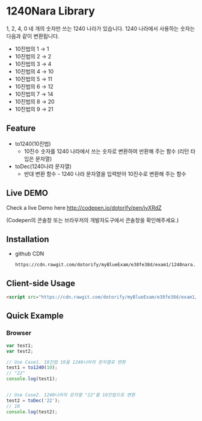 # 1240Nara Library

1, 2, 4, 0 네 개의 숫자만 쓰는 1240 나라가 있습니다. 1240 나라에서 사용하는 숫자는 다음과 같이 변환됩니다.

- 10진법의 1 → 1
- 10진법의 2 → 2
- 10진법의 3 → 4
- 10진법의 4 → 10
- 10진법의 5 → 11
- 10진법의 6 → 12
- 10진법의 7 → 14
- 10진법의 8 → 20
- 10진법의 9 → 21

## Feature

- to1240(10진법)
    - 10진수 숫자를 1240 나라에서 쓰는 숫자로 변환하여 반환해 주는 함수 (리턴 타입은 문자열)
- toDec(1240나라 문자열)
    - 반대 변환 함수 - 1240 나라 문자열을 입력받아 10진수로 변환해 주는 함수

## Live DEMO

Check a live Demo here http://codepen.io/dotorify/pen/jyXRdZ

(Codepen의 콘솔창 또는 브라우저의 개발자도구에서 콘솔창을 확인해주세요.)

## Installation

* github CDN

      https://cdn.rawgit.com/dotorify/myBlueExam/e38fe38d/exam1/1240nara.js


## Client-side Usage

```html
<script src="https://cdn.rawgit.com/dotorify/myBlueExam/e38fe38d/exam1/1240nara.js" />
```

## Quick Example

### Browser

```js
var test1;
var test2;

// Use Case1. 10진법 10을 1240나라의 문자열로 변환
test1 = to1240(10);
// "22"
console.log(test1);


// Use Case2. 1240나라의 문자열 "22"를 10진법으로 변환
test2 = toDec('22');
// 10
console.log(test2);
```
